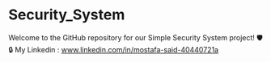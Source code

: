 # Security_System
Welcome to the GitHub repository for our Simple Security System project! 🛡️🔒
My Linkedin : www.linkedin.com/in/mostafa-said-40440721a

